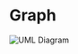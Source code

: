 # Graph

![UML Diagram](https://online.visual-paradigm.com/w/twgrkeee/diagrams/?lightbox=1&highlight=0000ff&edit=https%3A%2F%2Fonline.visual-paradigm.com%2Fw%2Ftwgrkeee%2Fdiagrams%2F%23G1ltckBsvdsfdmcnXQVvexT1SykfvK-K10&editBlankUrl=https%3A%2F%2Fonline.visual-paradigm.com%2Fapp%2Fdiagrams%2F%23diagram%3Aproj%3D0%26vpov%3D16.3%26vpob%3D20220410%26client%3D1%26edit%3D_blank&layers=1&nav=1&vpov=16.3&vpob=20220410#G1ltckBsvdsfdmcnXQVvexT1SykfvK-K10)
